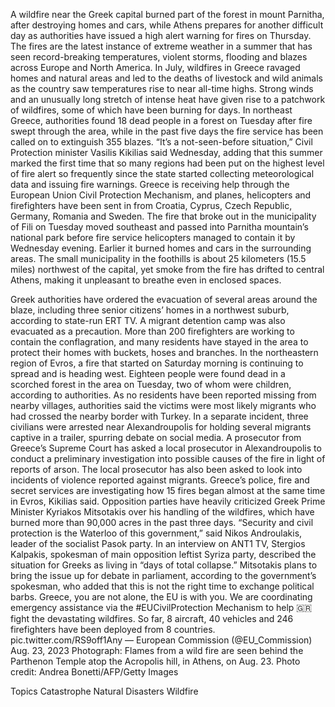 A wildfire near the Greek capital burned part of the forest in mount Parnitha, after destroying homes and cars, while Athens prepares for another difficult day as authorities have issued a high alert warning for fires on Thursday.
The fires are the latest instance of extreme weather in a summer that has seen record-breaking temperatures, violent storms, flooding and blazes across Europe and North America. In July, wildfires in Greece ravaged homes and natural areas and led to the deaths of livestock and wild animals as the country saw temperatures rise to near all-time highs.
Strong winds and an unusually long stretch of intense heat have given rise to a patchwork of wildfires, some of which have been burning for days. In northeast Greece, authorities found 18 dead people in a forest on Tuesday after fire swept through the area, while in the past five days the fire service has been called on to extinguish 355 blazes.
“It’s a not-seen-before situation,” Civil Protection minister Vasilis Kikilias said Wednesday, adding that this summer marked the first time that so many regions had been put on the highest level of fire alert so frequently since the state started collecting meteorological data and issuing fire warnings. Greece is receiving help through the European Union Civil Protection Mechanism, and planes, helicopters and firefighters have been sent in from Croatia, Cyprus, Czech Republic, Germany, Romania and Sweden.
The fire that broke out in the municipality of Fili on Tuesday moved southeast and passed into Parnitha mountain’s national park before fire service helicopters managed to contain it by Wednesday evening. Earlier it burned homes and cars in the surrounding areas. The small municipality in the foothills is about 25 kilometers (15.5 miles) northwest of the capital, yet smoke from the fire has drifted to central Athens, making it unpleasant to breathe even in enclosed spaces.

Greek authorities have ordered the evacuation of several areas around the blaze, including three senior citizens’ homes in a northwest suburb, according to state-run ERT TV. A migrant detention camp was also evacuated as a precaution. More than 200 firefighters are working to contain the conflagration, and many residents have stayed in the area to protect their homes with buckets, hoses and branches.
In the northeastern region of Evros, a fire that started on Saturday morning is continuing to spread and is heading west. Eighteen people were found dead in a scorched forest in the area on Tuesday, two of whom were children, according to authorities.
As no residents have been reported missing from nearby villages, authorities said the victims were most likely migrants who had crossed the nearby border with Turkey. In a separate incident, three civilians were arrested near Alexandroupolis for holding several migrants captive in a trailer, spurring debate on social media.
A prosecutor from Greece’s Supreme Court has asked a local prosecutor in Alexandroupolis to conduct a preliminary investigation into possible causes of the fire in light of reports of arson. The local prosecutor has also been asked to look into incidents of violence reported against migrants.
Greece’s police, fire and secret services are investigating how 15 fires began almost at the same time in Evros, Kikilias said.
Opposition parties have heavily criticized Greek Prime Minister Kyriakos Mitsotakis over his handling of the wildfires, which have burned more than 90,000 acres in the past three days.
“Security and civil protection is the Waterloo of this government,” said Nikos Androulakis, leader of the socialist Pasok party. In an interview on ANT1 TV, Stergios Kalpakis, spokesman of main opposition leftist Syriza party, described the situation for Greeks as living in “days of total collapse.”
Mitsotakis plans to bring the issue up for debate in parliament, according to the government’s spokesman, who added that this is not the right time to exchange political barbs.
Greece, you are not alone, the EU is with you.
We are coordinating emergency assistance via the #EUCivilProtection Mechanism to help 🇬🇷 fight the devastating wildfires.
So far, 8 aircraft, 40 vehicles and 246 firefighters have been deployed from 8 countries. pic.twitter.com/RS9off1Any
— European Commission (@EU_Commission) Aug. 23, 2023
Photograph: Flames from a wild fire are seen behind the Parthenon Temple atop the Acropolis hill, in Athens, on Aug. 23. Photo credit: Andrea Bonetti/AFP/Getty Images

Topics
Catastrophe
Natural Disasters
Wildfire
